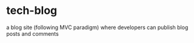 # tech-blog
a blog site (following MVC paradigm) where developers can publish blog posts and comments
